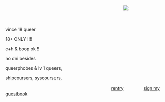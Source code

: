 

&nbsp; 

ㅤㅤㅤㅤㅤㅤㅤㅤㅤㅤㅤㅤㅤㅤㅤㅤㅤㅤㅤㅤㅤㅤㅤㅤㅤㅤㅤㅤㅤ![](https://64.media.tumblr.com/7ff028c7a3dfd23ec8107a794a37cf51/4369c7188ea23452-16/s500x750/662a7efc613d60a68abf17361c6f4e7eb952ce83.gifv)


<p align="center">
  ㅤ
</p>  
<p align="center">
<p> vince 18 queer </p>
<p> 18+ ONLY !!!! </p>
<p> c+h & boop ok !! </p>
  
<p> no dni besides </p>
<p>queerphobes & lv 1 queers, </p>
<p>shipcoursers, syscoursers, </p>


ㅤㅤㅤㅤㅤㅤㅤㅤㅤㅤㅤㅤㅤㅤㅤㅤㅤㅤㅤㅤㅤㅤㅤㅤㅤㅤ[rentry](https://rentry.co/)ㅤㅤㅤㅤㅤ[sign my guestbook](https://users3.smartgb.com/g/g.php?a=s&i=g36-39520-d3)

